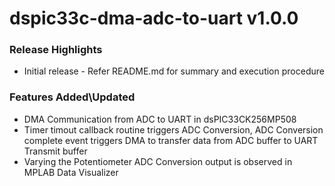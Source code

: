 # dspic33c-dma-adc-to-uart v1.0.0

### Release Highlights

- Initial release - Refer README.md for summary and execution procedure

### Features Added\Updated

- DMA Communication from ADC to UART in dsPIC33CK256MP508
- Timer timout callback routine triggers ADC Conversion, ADC Conversion complete event triggers DMA to transfer data from ADC buffer to UART Transmit buffer
- Varying the Potentiometer ADC Conversion output is observed in MPLAB Data Visualizer


